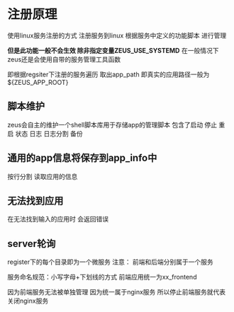 # 注册原理
使用linux服务注册的方式 注册服务到linux
根据服务中定义的功能脚本 进行管理

**但是此功能一般不会生效 除非指定变量ZEUS_USE_SYSTEMD**
在一般情况下zeus还是会使用自带的服务管理工具函数

即根据regsiter下注册的服务遍历
取出app_path 即真实的应用路径一般为${ZEUS_APP_ROOT}

## 脚本维护
zeus会自主的维护一个shell脚本库用于存储app的管理脚本
包含了启动 停止 重启 状态 日志 日志分割 备份

## 通用的app信息将保存到app_info中
按行分割 读取应用的信息

## 无法找到应用
在无法找到输入的应用时 会返回错误

## server轮询
register下的每个目录即为一个微服务
注意： 前端和后端分别属于一个服务

服务命名规范：小写字母+下划线的方式
前端应用统一为xx_frontend

因为前端服务无法被单独管理 因为统一属于nginx服务
所以停止前端服务就代表关闭nginx服务
